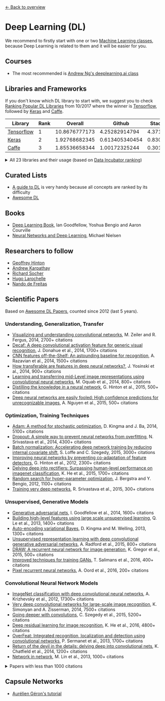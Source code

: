 [← Back to overview](../README.md)

# Deep Learning (DL)
We recommend to firstly start with one or two [Machine Learning classes](ML.md), because Deep Learning is related to them and it will be easier for you.

## Courses
* The most recommended is [Andrew Ng's deeplearning.ai class](https://www.deeplearning.ai/)

## Libraries and Frameworks
If you don't know which DL library to start with, we suggest you to check [Ranking Popular DL Libraries](https://blog.thedataincubator.com/2017/10/ranking-popular-deep-learning-libraries-for-data-science/) from 10/2017 where the winner is [Tensorflow](https://www.tensorflow.org/), followed by [Keras](https://keras.io/) and [Caffe](http://caffe.berkeleyvision.org/).


Library | Rank | Overall | Github | Stack Overflow | Google Results
------- | ---- |-------- | ------ | -------------- | --------------
[Tensorflow](https://www.tensorflow.org/) | 1 | 10.8676777173 | 4.25282914794 | 4.371905768 | 2.24294280139
[Keras](https://keras.io/) | 2 | 1.92768682345 | 0.613405340454 | 0.830444013135 | 0.483837469861
[Caffe](http://caffe.berkeleyvision.org/) | 3 | 1.85536658344 | 1.00172325244 | 0.301598379669 | 0.552044951334

<details>
<summary>All 23 libraries and their usage (based on <a href="https://blog.thedataincubator.com/2017/10/ranking-popular-deep-learning-libraries-for-data-science/">Data Incubator ranking</a>)</summary>

Library | Rank | Overall | Github | Stack Overflow | Google Results
------- | ---- |-------- | ------ | -------------- | --------------
[Tensorflow](https://www.tensorflow.org/) | 1 | 10.8676777173 | 4.25282914794 | 4.371905768 | 2.24294280139
[Keras](https://keras.io/) | 2 | 1.92768682345 | 0.613405340454 | 0.830444013135 | 0.483837469861
[Caffe](http://caffe.berkeleyvision.org/) | 3 | 1.85536658344 | 1.00172325244 | 0.301598379669 | 0.552044951334
[Theano](http://deeplearning.net/software/theano/) | 4 | 0.757142065184 | -0.156657475854 | 0.361637072631 | 0.552162468406
[Pytorch](http://pytorch.org/) | 5 | 0.481418742361 | -0.198079135346 | -0.30225967424 | 0.981757551946
[Sonnet](https://github.com/deepmind/sonnet) | 6 | 0.427865682184 | -0.326074511957 | -0.361634296039 | 1.11557449018
[Mxnet](https://mxnet.incubator.apache.org/) | 7 | 0.0987996914674 | 0.121327235453 | -0.306328604959 | 0.283801060973
[Torch](http://torch.ch/) | 8 | 0.00559731666893 | -0.153332101969 | -0.00824393023136 | 0.167173348869
[Cntk](https://github.com/Microsoft/CNTK) | 9 | -0.0205203098963 | 0.0965088202554 | -0.282173869559 | 0.165144739407
[Dlib](http://dlib.net/ml.html) | 10 | -0.599823512154 | -0.39578194316 | -0.223382454956 | 0.0193408859617
[Caffe2](https://github.com/caffe2) | 11 | -0.671062928351 | -0.274071118159 | -0.359648165565 | -0.0373436446266
[Chainer](https://chainer.org/) | 12 | -0.70151841136 | -0.400397905813 | -0.234603397931 | -0.0665171076164
[Paddlepaddle](https://github.com/PaddlePaddle/Paddle) | 13 | -0.833003782881 | -0.267123408237 | -0.366884083295 | -0.198996291348
[Deeplearning4j](https://deeplearning4j.org/) | 14 | -0.893319117931 | -0.0575131634759 | -0.321347169592 | -0.514458784863
[Lasagne](https://lasagne.readthedocs.io/) | 15 | -1.10606125475 | -0.381150749139 | -0.287853956451 | -0.437056549158
[Bigdl](https://github.com/intel-analytics/BigDL) | 16 | -1.12821350465 | -0.458674544538 | -0.367555905286 | -0.301983054824
[Dynet](https://github.com/clab/dynet) | 17 | -1.25088837288 | -0.465671394541 | -0.367690269684 | -0.417526708658
[Apache Singa](https://singa.incubator.apache.org/) | 18 | -1.33963459336 | -0.502246959001 | -0.367824634082 | -0.469563000276
[Nvidia Digits](https://developer.nvidia.com/digits) | 19 | -1.39248467556 | -0.407011549848 | -0.346078273813 | -0.639394851898
[Matconvnet](http://www.vlfeat.org/matconvnet/) | 20 | -1.41327975079 | -0.487125591647 | -0.346308395531 | -0.579845763615
[Tflearn](http://tflearn.org/) | 21 | -1.44982650865 | -0.226089464016 | -0.282710110548 | -0.941026934086
[Nervana Neon](https://github.com/NervanaSystems/neon) | 22 | -1.65176202195 | -0.39497574163 | -0.366989720498 | -0.889796559818
[Opennn](http://www.opennn.net/) | 23 | -1.97015587693 | -0.53381703821 | -0.366068321175 | -1.07027051754

</details>

## Curated Lists
* [A guide to DL](http://yerevann.com/a-guide-to-deep-learning/) is very handy because all concepts are ranked by its difficulty
* [Awesome DL](https://github.com/ChristosChristofidis/awesome-deep-learning)

## Books
* [Deep Learning Book](http://www.deeplearningbook.org/), Ian Goodfellow, Yoshua Bengio and Aaron Courville
* [Neural Networks and Deep Learning](http://neuralnetworksanddeeplearning.com/), Michael Nielsen

## Researchers to follow
* [Geoffrey Hinton](http://www.cs.toronto.edu/~hinton/nntut.html)
* [Andrew Karpathay](http://cs.stanford.edu/people/karpathy/)
* [Richard Socher](http://www.socher.org/)
* [Hugo Larochelle](https://research.google.com/pubs/105144.html)
* [Nando de Freitas](https://www.cs.ox.ac.uk/people/nando.defreitas/)

## Scientific Papers
Based on [Awesome DL Papers](https://github.com/terryum/awesome-deep-learning-papers#reinforcement-learning--robotics), counted since 2012 (last 5 years).

### Understanding, Generalization, Transfer
- [Visualizing and understanding convolutional networks](http://arxiv.org/pdf/1311.2901), M. Zeiler and R. Fergus, 2014, 2700+ citations
- [Decaf: A deep convolutional activation feature for generic visual recognition](http://arxiv.org/pdf/1310.1531), J. Donahue et al., 2014, 1700+ citations
- [CNN features off-the-Shelf: An astounding baseline for recognition](http://www.cv-foundation.org//openaccess/content_cvpr_workshops_2014/W15/papers/Razavian_CNN_Features_Off-the-Shelf_2014_CVPR_paper.pdf), A. Razavian et al., 2014, 1500+ citations
- [How transferable are features in deep neural networks?](http://papers.nips.cc/paper/5347-how-transferable-are-features-in-deep-neural-networks.pdf), J. Yosinski et al., 2014, 900+ citations
- [Learning and transferring mid-Level image representations using convolutional neural networks](http://www.cv-foundation.org/openaccess/content_cvpr_2014/papers/Oquab_Learning_and_Transferring_2014_CVPR_paper.pdf), M. Oquab et al., 2014, 800+ citations
- [Distilling the knowledge in a neural network](http://arxiv.org/pdf/1503.02531), G. Hinton et al., 2015, 500+ citations
- [Deep neural networks are easily fooled: High confidence predictions for unrecognizable images](http://arxiv.org/pdf/1412.1897), A. Nguyen et al., 2015, 500+ citations

### Optimization, Training Techniques
- [Adam: A method for stochastic optimization](http://arxiv.org/pdf/1412.6980), D. Kingma and J. Ba, 2014, 5100+ citations
- [Dropout: A simple way to prevent neural networks from overfitting](http://jmlr.org/papers/volume15/srivastava14a/srivastava14a.pdf), N. Srivastava et al., 2014, 4300+ citations
- [Batch normalization: Accelerating deep network training by reducing internal covariate shift](http://arxiv.org/pdf/1502.03167), S. Loffe and C. Szegedy, 2015, 3000+ citations
- [Improving neural networks by preventing co-adaptation of feature detectors](http://arxiv.org/pdf/1207.0580.pdf), G. Hinton et al., 2012, 2300+ citations
- [Delving deep into rectifiers: Surpassing human-level performance on imagenet classification](http://www.cv-foundation.org/openaccess/content_iccv_2015/papers/He_Delving_Deep_into_ICCV_2015_paper.pdf), K. He et al., 2015, 1700+ citations
- [Random search for hyper-parameter optimization](http://www.jmlr.org/papers/volume13/bergstra12a/bergstra12a), J. Bergstra and Y. Bengio, 2012, 1100+ citations
- [Training very deep networks](http://papers.nips.cc/paper/5850-training-very-deep-networks.pdf), R. Srivastava et al., 2015, 300+ citations

### Unsupervised, Generative Models
- [Generative adversarial nets](http://papers.nips.cc/paper/5423-generative-adversarial-nets.pdf), I. Goodfellow et al., 2014, 1600+ citations
- [Building high-level features using large scale unsupervised learning](http://arxiv.org/pdf/1112.6209), Q. Le et al., 2013, 1400+ citations
- [Auto-encoding variational Bayes](http://arxiv.org/pdf/1312.6114), D. Kingma and M. Welling, 2013, 1300+ citations
- [Unsupervised representation learning with deep convolutional generative adversarial networks](https://arxiv.org/pdf/1511.06434v2), A. Radford et al., 2015, 800+ citations
- [DRAW: A recurrent neural network for image generation](http://arxiv.org/pdf/1502.04623), K. Gregor et al., 2015, 500+ citations
- [Improved techniques for training GANs](http://papers.nips.cc/paper/6125-improved-techniques-for-training-gans.pdf), T. Salimans et al., 2016, 400+ citations
- [Pixel recurrent neural networks](http://arxiv.org/pdf/1601.06759v2.pdf), A. Oord et al., 2016, 200+ citations

### Convolutional Neural Network Models
- [ImageNet classification with deep convolutional neural networks](http://papers.nips.cc/paper/4824-imagenet-classification-with-deep-convolutional-neural-networks.pdf), A. Krizhevsky et al., 2012, 17300+ citations
- [Very deep convolutional networks for large-scale image recognition](http://arxiv.org/pdf/1409.1556), K. Simonyan and A. Zisserman, 2014, 7500+ citations
- [Going deeper with convolutions](http://www.cv-foundation.org/openaccess/content_cvpr_2015/papers/Szegedy_Going_Deeper_With_2015_CVPR_paper.pdf), C. Szegedy et al., 2015, 5200+ citations
- [Deep residual learning for image recognition](http://arxiv.org/pdf/1512.03385), K. He et al., 2016, 4800+ citations
- [OverFeat: Integrated recognition, localization and detection using convolutional networks](http://arxiv.org/pdf/1312.6229), P. Sermanet et al., 2013, 1700+ citations
- [Return of the devil in the details: delving deep into convolutional nets](http://arxiv.org/pdf/1405.3531), K. Chatfield et al., 2014, 1200+ citations
- [Network in network](http://arxiv.org/pdf/1312.4400), M. Lin et al., 2013, 1000+ citations

<details>
<summary>Papers with less than 1000 citations</summary>

- [Maxout networks](http://arxiv.org/pdf/1302.4389v4), I. Goodfellow et al., 2013, 900+ citations
- [Rethinking the inception architecture for computer vision](http://www.cv-foundation.org/openaccess/content_cvpr_2016/papers/Szegedy_Rethinking_the_Inception_CVPR_2016_paper.pdf), C. Szegedy et al., 2016, 700+ citations
- [Identity Mappings in Deep Residual Networks](https://arxiv.org/pdf/1603.05027v2.pdf), K. He et al., 2016, 500+ citations
- [Spatial transformer network](http://papers.nips.cc/paper/5854-spatial-transformer-networks.pdf), M. Jaderberg et al., 2015, 500+ citations
- [Inception-v4, inception-resnet and the impact of residual connections on learning](http://arxiv.org/pdf/1602.07261), C. Szegedy et al., 2016, 400+ citations

</details>

## Capsule Networks
  * [Aurélien Géron's tutorial](https://youtu.be/pPN8d0E3900)

